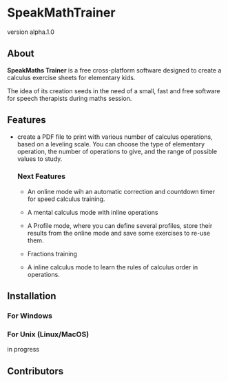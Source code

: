 # SpeakMathTrainer

version alpha.1.0

## About

__SpeakMaths Trainer__ is a free cross-platform software designed to create a calculus exercise sheets for elementary kids. 

The idea of its creation seeds in the need of a small, fast and free software for speech therapists during maths session. 

## Features

* create a PDF file to print with various number of calculus operations, based on a leveling scale. You can choose the type of elementary operation, the number of operations to give, and the range of possible values to study.

	### Next Features

	* An online mode wih an automatic correction and countdown timer for speed calculus training.

	* A mental calculus mode with inline operations
	
	* A Profile mode, where you can define several profiles, store their results from the online mode and save some exercises to re-use them.

	* Fractions training

	* A inline calculus mode to learn the rules of calculus order in operations. 

## Installation 

### For Windows


### For Unix (Linux/MacOS)

in progress

## Contributors



